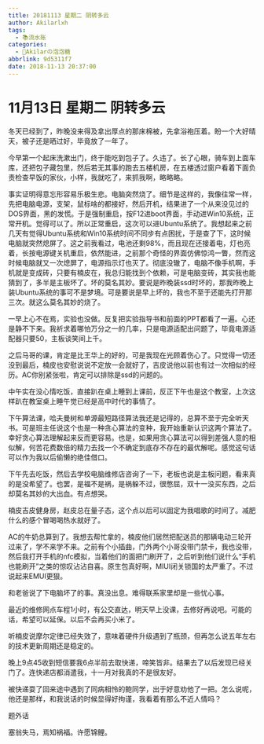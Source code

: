 ```yaml
---
title: 20181113 星期二 阴转多云
author: Akilarlxh
tags:
  - 📚流水账
categories:
  - 🍬Akilarの泡泡糖
abbrlink: 9d5311f7
date: 2018-11-13 20:37:00
---
```

# 11月13日 星期二 阴转多云

冬天已经到了，昨晚没来得及拿出厚点的那床棉被，先拿浴袍压着。盼一个大好晴天，被子还是晒过好，毕竟放了一年了。

今早第一个起床洗漱出门，终于能吃到包子了。久违了。长了心眼，骑车到上面车库，还把包子藏包里，然后若无其事的跑去五楼机房，在五楼透过窗户看着下面负责检查早饭的家伙，小样，我就吃了，来抓我啊，略略略。

事实证明得意忘形容易乐极生悲。电脑突然烧了。细节是这样的，我像往常一样，先把电脑电源，支架，鼠标啥的都接好，然后开机，结果进了一个从来没见过的DOS界面，黑的发慌。于是强制重启，按F12进boot界面，手动进Win10系统，正常开机。觉得可以了。所以正常重启，这次可以进Ubuntu系统了。我想起来之前几天有觉得Ubuntu系统和Win10系统时间不同步有点困扰，于是查了下，这时候电脑就突然熄屏了。这之前我看过，电池还剩98%，而且现在还接着电，灯也亮着，长按电源键关机重启，依然能进，之前那个奇怪的界面仿佛惊鸿一瞥，然而这时候电脑就又一次熄屏了，电源指示灯也灭了。彻底没辙了，电脑不像手机啊，手机就是变成砖，只要有楠皮在，我总归能找到个依赖，可是电脑变砖，其实我也能猜到了，多半是主板坏了。坏的莫名其妙。要说是昨晚装ssd时坏的，那我昨晚上装Ubuntu系统的事可不是梦境。可是要说是早上坏的，我也不至于还能先打开那三次。就这么莫名其妙的烧了。

一早上心不在焉，实验也没做。反复把实验指导书和前面的PPT都看了一遍。心还是静不下来。我祈求着哪怕万分之一的几率，只是电源适配出问题了，毕竟电源适配器只要50，主板谈笑间上千。

之后马哥的课，肯定是比王华上的好的，可是我现在光顾着伤心了。只觉得一切还没到最后，楠皮也安慰说说不定放一会就好了，吉皮说他以前也有过一次相似的经历。AC你别紧张啦，肯定可以排除是ssd的问题的。

中午实在没心情吃饭，直接趴在桌上睡到上课前，反正下午也是这个教室，上次这样趴在教室桌上睡午觉已经是高中时代的事情了。

下午算法课，哈夫曼树和单源最短路径算法我还是记得的，总算不至于完全听天书。可是班主任说这个也是一种贪心算法的变种，我开始重新认识这两个算法了。幸好贪心算法理解起来反而更容易。也是，如果用贪心算法可以得到差强人意的相似解，何苦花费数倍的精力去找一个不确定到底存不存在的最优解呢。感觉这句话可以作为我以后偷懒的绝佳借口。

下午先去吃饭，然后去学校电脑维修店咨询了一下，老板也说是主板问题，看来真的是没希望了。也罢，是福不是祸，是祸躲不过，很憋屈，双十一没买东西，之后却莫名其妙的大出血。有点想哭。

楠皮吉皮健身房，赵皮总在量子态，这个点以后可以固定为我唱歌的时间了。减肥什么的感个冒喝喝热水就好了。

AC的牛奶总算到了。我想去帮忙拿的，楠皮他们居然把配送员的那辆电动三轮开过来了，学不来学不来。之前有个小插曲，门外两个小哥没带门禁卡，我也没带，然后我打开手机的nfc模拟，当着他们的面把门刷开了，之后听到他们说什么“手机也能刷开”之类的惊叹沾沾自喜。原生包真好啊，MIUI闭关锁国的太严重了。不过说起来EMUI更狠。

和老爸说了下电脑坏了的事。真没出息。难得联系家里却是一些忧心事。

最近的维修网点车程1小时，有公交直达，明天早上没课，去修好再说吧。可能的话，希望可以延保。以后不会再买小米了。

听楠皮说摩尔定律已经失效了，意味着硬件升级遇到了瓶颈，但再怎么说五年左右的技术更新周期还是稳定的。

晚上9点45收到短信要我6点半前去取快递，啼笑皆非。结果去了以后发现已经关门了。连快递店都消遣我，十一月对我真的不是很友好。

被快递耍了回来途中遇到了同病相怜的鲍同学，出于好意劝他了一把。怎么说呢，他还是那样，和我说话的时候显得好拘谨，我看着有那么不近人情吗？

题外话

塞翁失马，焉知祸福。许愿锦鲤。
